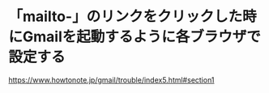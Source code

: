 # 「mailto-」のリンクをクリックした時にGmailを起動するように各ブラウザで設定する
https://www.howtonote.jp/gmail/trouble/index5.html#section1
